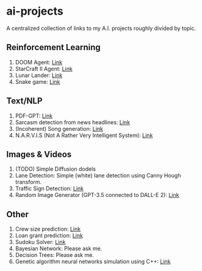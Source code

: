 # ai-projects

A centralized collection of links to my A.I. projects roughly divided by topic.

## Reinforcement Learning

1. DOOM Agent: [Link](https://github.com/aritrakar/doom)
2. StarCraft II Agent: [Link](https://github.com/aritrakar/starcraft2)
3. Lunar Lander: [Link](https://github.com/aritrakar/rl-exp/blob/main/lunar_lander.py)
4. Snake game: [Link](https://github.com/aritrakar/rl-exp/tree/main/Snake)

## Text/NLP

1. PDF-GPT: [Link](https://github.com/aritrakar/pdf-gpt)
2. Sarcasm detection from news headlines: [Link](https://github.com/aritrakar/nlp-experiments)
3. (Incoherent) Song generation: [Link](https://github.com/aritrakar/nlp-experiments)
4. N.A.R.V.I.S (Not A Rather Very Intelligent System): [Link](https://github.com/aritrakar/Python-Projects/tree/master/Chatbot/Speech%20To%20Text)

## Images & Videos

1. (TODO) Simple Diffusion dodels
2. Lane Detection: Simple (white) lane detection using Canny Hough transform.
3. Traffic Sign Detection: [Link](https://github.com/aritrakar/TrafficSignDetection)
4. Random Image Generator (GPT-3.5 connected to DALL-E 2): [Link](https://github.com/aritrakar/randomImageGen1)

## Other

1. Crew size prediction: [Link](https://github.com/aritrakar/Data-Science-Projects/tree/master/Crew_Size)
2. Loan grant prediction: [Link](https://github.com/aritrakar/Data-Science-Projects/tree/master/Loan_Prediction)
3. Sudoku Solver: [Link](https://github.com/aritrakar/Python-Projects/tree/master/Sudoku)
4. Bayesian Network: Please ask me.
5. Decision Trees: Please ask me.
6. Genetic algorithm neural networks simulation using C++: [Link](https://github.com/aritrakar/genetic-driving)
